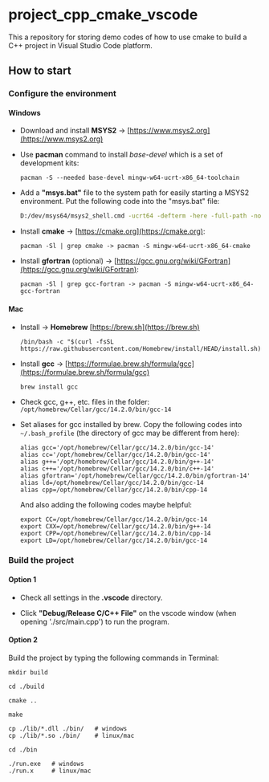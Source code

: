 # project_cpp_cmake_vscode

This a repository for storing demo codes of how to use cmake to build a C++ project in Visual Studio Code platform.

## How to start

### Configure the environment
#### Windows
- Download and install **MSYS2** -> [https://www.msys2.org](https://www.msys2.org)

- Use **pacman** command to install *base-devel* which is a set of development kits:
    ```shell
    pacman -S --needed base-devel mingw-w64-ucrt-x86_64-toolchain
    ```

- Add a **"msys.bat"** file to the system path for easily starting a MSYS2 environment. Put the following code into the "msys.bat" file:
    ```bat
    D:/dev/msys64/msys2_shell.cmd -ucrt64 -defterm -here -full-path -no-start
    ```

- Install **cmake** -> [https://cmake.org](https://cmake.org):
    ```shell
    pacman -Sl | grep cmake -> pacman -S mingw-w64-ucrt-x86_64-cmake
    ```

- Install **gfortran** (optional) -> [https://gcc.gnu.org/wiki/GFortran](https://gcc.gnu.org/wiki/GFortran):
    ```shell
    pacman -Sl | grep gcc-fortran -> pacman -S mingw-w64-ucrt-x86_64-gcc-fortran
    ```

#### Mac
- Install -> **Homebrew** [https://brew.sh](https://brew.sh)
    ```shell
    /bin/bash -c "$(curl -fsSL https://raw.githubusercontent.com/Homebrew/install/HEAD/install.sh)"
    ```

- Install **gcc** -> [https://formulae.brew.sh/formula/gcc](https://formulae.brew.sh/formula/gcc)
    ```shell
    brew install gcc
    ```
- Check gcc, g++, etc. files in the folder: `/opt/homebrew/Cellar/gcc/14.2.0/bin/gcc-14`

- Set aliases for gcc installed by brew. Copy the following codes into `~/.bash_profile` (the directory of gcc may be different from here):
    ```
    alias gcc='/opt/homebrew/Cellar/gcc/14.2.0/bin/gcc-14'
    alias cc='/opt/homebrew/Cellar/gcc/14.2.0/bin/gcc-14'
    alias g++='/opt/homebrew/Cellar/gcc/14.2.0/bin/g++-14'
    alias c++='/opt/homebrew/Cellar/gcc/14.2.0/bin/c++-14'
    alias gfortran='/opt/homebrew/Cellar/gcc/14.2.0/bin/gfortran-14'
    alias ld=/opt/homebrew/Cellar/gcc/14.2.0/bin/gcc-14
    alias cpp=/opt/homebrew/Cellar/gcc/14.2.0/bin/cpp-14
    ```

    And also adding the following codes maybe helpful:
    ```
    export CC=/opt/homebrew/Cellar/gcc/14.2.0/bin/gcc-14
    export CXX=/opt/homebrew/Cellar/gcc/14.2.0/bin/g++-14
    export CPP=/opt/homebrew/Cellar/gcc/14.2.0/bin/cpp-14
    export LD=/opt/homebrew/Cellar/gcc/14.2.0/bin/gcc-14
    ```

### Build the project

#### Option 1
- Check all settings in the **.vscode** directory.

- Click **"Debug/Release C/C++ File"** on the vscode window (when opening './src/main.cpp') to run the program.

#### Option 2
Build the project by typing the following commands in Terminal:

```shell
mkdir build
```

```shell
cd ./build
```

```shell
cmake ..
```

```shell
make
```

```shell
cp ./lib/*.dll ./bin/   # windows
cp ./lib/*.so ./bin/    # linux/mac
```

```shell
cd ./bin
```

```shell
./run.exe   # windows
./run.x     # linux/mac
```
